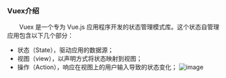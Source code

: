 ### Vuex介绍
&emsp;&emsp;Vuex 是一个专为 Vue.js 应用程序开发的状态管理模式库。这个状态自管理应用包含以下几个部分：
+ 状态（State），驱动应用的数据源；
+ 视图（view），以声明方式将状态映射到视图；
+ 操作（Action），响应在视图上的用户输入导致的状态变化；
![image](https://vuex.vuejs.org/flow.png)